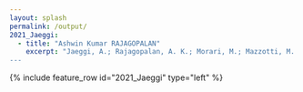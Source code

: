 ```yaml
---
layout: splash
permalink: /output/
2021_Jaeggi:
  - title: "Ashwin Kumar RAJAGOPALAN"
    excerpt: "Jaeggi, A.; Rajagopalan, A. K.; Morari, M.; Mazzotti, M. Characterizing Ensembles of Platelike Particles via Machine Learning. *Ind. Eng. Chem. Res.* **2021**, 60 (1), 473–483.
---
```


{% include feature_row id="2021_Jaeggi" type="left" %}
